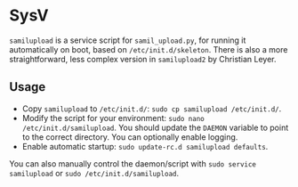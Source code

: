 # SysV

`samilupload` is a service script for `samil_upload.py`, for running it
automatically on boot, based on `/etc/init.d/skeleton`. There is also a more
straightforward, less complex version in `samilupload2` by
Christian Leyer.

## Usage

* Copy `samilupload` to `/etc/init.d/`: `sudo cp samilupload /etc/init.d/`.
* Modify the script for your environment: `sudo nano /etc/init.d/samilupload`.
You should update the `DAEMON` variable to point to the correct directory. You
can optionally enable logging.
* Enable automatic startup: `sudo update-rc.d samilupload defaults`.

You can also manually control the daemon/script with `sudo service samilupload`
or `sudo /etc/init.d/samilupload`.
